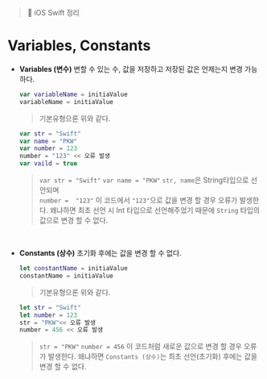 > 📝 iOS Swift 정리

# Variables, Constants
- **Variables (변수)** 
변할 수 있는 수, 값을 저장하고 저장된 값은 언제는지 변경 가능하다.
    ```swift
    var variableName = initiaValue 
    variableName = initiaValue 
    ```
    > 기본유형으론 위와 같다.
    ```swift
    var str = "Swift"
    var name = "PKW"
    var number = 123
    number = "123" << 오류 발생
    var vaild = true
    ```
    > `var str = "Swift"` `var name = "PKW"` `str, name`은 String타입으로 선언되며 <br>
    > `number =  "123"` 이 코드에서 `"123"`으로 값을 변경 할 경우 오류가 발생한다. 왜냐하면 최초 선언 시 Int 타입으로 선언해주었기 때문에 `String` 타입의 값으로 변경 할 수 없다.

<br>

- **Constants (상수)** 
 초기화 후에는 값을 변경 할 수 없다.
    ```swift
    let constantName = initiaValue 
    constantName = initiaValue 
    ```
    > 기본유형으론 위와 같다.
    ```swift
    let str = "Swift"
    let number = 123
    str = "PKW"<< 오류 발생
    number = 456 << 오류 발생
    ```
    > `str = "PKW"` `number = 456` 이 코드처럼 새로운 값으로 변경 할 경우 오류가 발생한다. 왜냐하면 `Constants (상수)`는 최초 선언(초기화) 후에는 값을 변경 할 수 없다.

